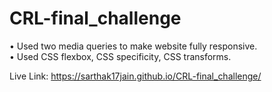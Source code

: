 # CRL-final_challenge
 
•	Used two media queries to make website fully responsive.<br>
•	Used CSS flexbox, CSS specificity, CSS transforms.<br>

Live Link: https://sarthak17jain.github.io/CRL-final_challenge/ <br>

